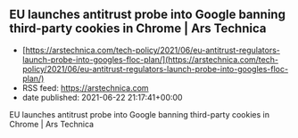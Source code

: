 ## EU launches antitrust probe into Google banning third-party cookies in Chrome | Ars Technica
 - [https://arstechnica.com/tech-policy/2021/06/eu-antitrust-regulators-launch-probe-into-googles-floc-plan/](https://arstechnica.com/tech-policy/2021/06/eu-antitrust-regulators-launch-probe-into-googles-floc-plan/)
 - RSS feed: https://arstechnica.com
 - date published: 2021-06-22 21:17:41+00:00

EU launches antitrust probe into Google banning third-party cookies in Chrome | Ars Technica

